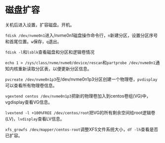 # 磁盘扩容

关机后进入设置，扩容磁盘。开机。

`fdisk /dev/nvme0n1`进入/nvme0n1磁盘操作命令行，`n`新建分区，设置分区序号和首尾位置。`w`保存，`q`退出。

`fdisk -l`和`lsblk`查看磁盘和分区和逻辑卷情况

`echo 1 > /sys/class/nvme/nvme0/device/rescan`和`partprobe /dev/nvme0n1`通知内核重新读取分区表，以便更新分区信息。

`pvcreate /dev/nvme0n1p3`在/dev/nvme0n1p3分区创建一个物理卷，`pvdisplay`可以查看所有物理卷信息。

`vgextend centos /dev/nvme0n1p3`把新的物理卷加入到centos卷组(VG)中，vgdisplay查看VG信息。

`lvextend -l +100%FREE /dev/centos/root`把VG的所有剩余空间给root逻辑卷(LV)，`lvdisplay`查看LV信息。

`xfs_growfs /dev/mapper/centos-root`调整XFS文件系统大小，`df -lh`查看是否已扩容。
